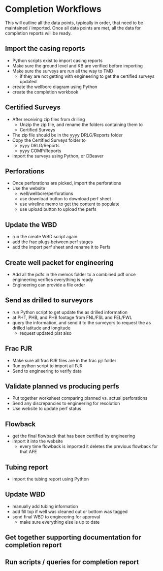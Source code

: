 # Completion Workflows
This will outline all the data points, typically in order, that need to be maintained / imported. Once all data points are met, all the data for completion reports will be ready.

## Import the casing reports
- Python scripts exist to import casing reports
- Make sure the ground level and KB are verified before importing
- Make sure the surveys are run all the way to TMD
  - if they are not getting with engineering to get the certified surveys updated
- create the wellbore diagram using Python
- create the completion workbook

## Certified Surveys
- After receiving zip files from drilling
  - Unzip the zip file, and rename the folders containing them to 
  - Certified Surveys
- The zip file should be in the yyyy DRLG/Reports folder
- Copy the Certified Surveys folder to
  - yyyy DRLG/Reports
  - yyyy COMP/Reports
- import the surveys using Python, or DBeaver

## Perforations
- Once perforations are picked, import the perforations
- Use the website
  - well/wellbore/perforations
  - use download button to download perf sheet
  - use wireline memo to get the content to populate
  - use upload button to upload the perfs

## Update the WBD
- run the create WBD script again
- add the frac plugs between perf stages
- add the import perf sheet and rename it to Perfs

## Create well packet for engineering
- Add all the pdfs in the memos folder to a combined pdf once engineering verifies everything is ready
- Engineering can provide a file order

## Send as drilled to surveyors
- run Python script to get update the as drilled information
- at PHT, PHB, and PHB footage from FNL/FSL and FEL/FWL
- query the information, and send it to the surveyors to request the as drilled latitude and longitude
  - request updated plat also

## Frac PJR
- Make sure all frac PJR files are in the frac pjr folder
- Run python script to import all PJR
- Send to engineering to verify data

## Validate planned vs producing perfs
- Put together worksheet comparing planned vs. actual perforations
- Send any discrepancies to engineering for resolution
- Use website to update perf status

## Flowback
- get the final flowback that has been certified by engineering
- import it into the website
  - every time flowback is imported it deletes the previous flowback for that AFE

## Tubing report
- import the tubing report using Python

## Update WBD
- manually add tubing information
- add fill top if well was cleaned out or bottom was tagged
- send final WBD to engineering for approval
  - make sure everything else is up to date

## Get together supporting documentation for completion report
## Run scripts / queries for completion report

